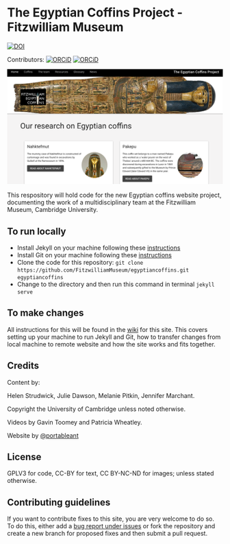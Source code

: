 # The Egyptian Coffins Project - Fitzwilliam Museum

[![DOI](https://zenodo.org/badge/161357729.svg)](https://zenodo.org/badge/latestdoi/161357729)

Contributors: [![ORCiD](https://img.shields.io/badge/ORCiD-0000--0002--0246--2335-green.svg)](http://orcid.org/0000-0002-0246-2335) [![ORCiD](https://img.shields.io/badge/ORCiD-0000--0001--8160--2078-green.svg)](http://orcid.org/0000-0001-8160-2078)

![](/images/screenshots/coffins.png)

This respository will hold code for the new Egyptian coffins website project, documenting the work of a multidisciplinary 
team at the Fitzwilliam Museum, Cambridge University.

## To run locally 

* Install Jekyll on your machine following these [instructions](https://jekyllrb.com/docs/installation/)
* Install Git on your machine following these [instructions](https://git-scm.com/book/en/v2/Getting-Started-Installing-Git)
* Clone the code for this repository:
   `git clone https://github.com/FitzwilliamMuseum/egyptiancoffins.git egyptiancoffins`
* Change to the directory and then run this command in terminal `jekyll serve`
   
## To make changes

All instructions for this will be found in the [wiki](https://github.com/FitzwilliamMuseum/egyptiancoffins/wiki) for this site. This covers setting up your machine to run Jekyll and Git, how to transfer changes from local machine to remote website and how the site works and fits together.

## Credits

Content by:

Helen Strudwick, Julie Dawson, Melanie Pitkin, Jennifer Marchant. 

Copyright the University of Cambridge unless noted otherwise. 

Videos by Gavin Toomey and Patricia Wheatley. 

Website by [@portableant](https://github.com/portableant)


## License

GPLV3 for code, CC-BY for text, CC BY-NC-ND for images; unless stated otherwise.

## Contributing guidelines

If you want to contribute fixes to this site, you are very welcome to do so. To do this, either add a [bug report under issues](https://github.com/FitzwilliamMuseum/egyptiancoffins/issues) or fork the repository and create a new branch for proposed fixes and then submit a pull request. 
